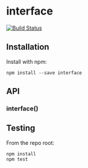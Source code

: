 # interface

[![Build Status](https://secure.travis-ci.org/benjaminchelli/interface.png?branch=master)](http://travis-ci.org/benjaminchelli/interface)


## Installation

Install with npm:

```
npm install --save interface
```


## API

### interface()


## Testing

From the repo root:

```
npm install
npm test
```
